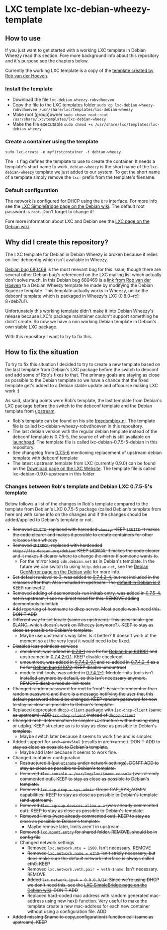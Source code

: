 # LXC template lxc-debian-wheezy-template

## How to use
If you just want to get started with a working LXC template in Debian Wheezy read this section. Fore more background info about this repository and it's purpose see the chapters below.

Currently the working LXC template is a copy of the [template created by Rob van der Hoeven](http://bugs.debian.org/cgi-bin/bugreport.cgi?bug=680469#83).

### Install the template
* Download the file `lxc-debian-wheezy-robvdhoeven`
* Copy the file to the LXC templates folder `sudo cp lxc-debian-wheezy-robvdhoeven /usr/share/lxc/templates/lxc-debian-wheezy`
* Make root (group)owner `sudo chown root:root /usr/share/lxc/templates/lxc-debian-wheezy`
* Make the file executable `sudo chmod +x /usr/share/lxc/templates/lxc-debian-wheezy`

### Create a container using the template
`sudo lxc-create -n myfirstcontainer -t debian-wheezy`

The `-t` flag defines the template to use to create the container. It needs a template's short name to work. `debian-wheezy` is the short name of the `lxc-debian-wheezy` template we just added to our system. To get the short name of a template simply remove the `lxc-` prefix from the template's filename.

### Default configuration
The network is configured for DHCP using the `br0` interface. For more info see the [LXC SimpleBridge page on the Debian wiki](https://wiki.debian.org/LXC/SimpleBridge).
The default root password is `root`. Don't forget to change it!

Fore more information about LXC and Debian see the [LXC page on the Debian wiki](https://wiki.debian.org/LXC).


## Why did I create this repository?
The LXC template for Debian in Debian Wheezy is broken because it relies on live-debconfig which isn't available in Wheezy.

[Debian bug 680469](http://bugs.debian.org/cgi-bin/bugreport.cgi?bug=680469) is the most relevant bug for this issue, though there are several other Debian bug's referenced on the LXC mailing list which actually don't solve much.
In this Debian bug 680469 is a [link from Rob van der Hoeven](http://bugs.debian.org/cgi-bin/bugreport.cgi?bug=680469#83) to a Debian Wheezy template he made by modifying the Debian Squeeze template. This template actually works in Wheezy, unlike the debconf template which is packaged in Wheezy's LXC (0.8.0~rc1-8+deb7u1). 

Unfortunately this working template didn't make it into Debian Wheezy's release because LXC's package maintainer couldn't support something he didn't create. So now we have a non working Debian template in Debian's own stable LXC package.

With this repository I want to try to fix this.


## How to fix the situation
To try to fix this situation I decided to try to create a new template based on the last template from Debian's LXC package before the switch to debconf and add some of Rob's fixes to that. The primary goals are staying as close as possible to the Debian template so we have a chance that the fixed template get's added to a Debian stable update and offcourse making LXC work :)

As said, starting points were Rob's template, the last template from Debian's LXC package before the switch to the debconf template and the Debian template from [upstream](http://linuxcontainers.org/).
* Rob's template can be found on his site [freedomblox.nl](http://freedomboxblog.nl/wp-content/uploads/lxc-debian-wheezy.gz). The template file is called lxc-debian-wheezy-robvdhoeven in this repository.
* The last debian version with the regular debian template instead of the debconf template is 0.7.5-5, the source of which is still available on [launchpad](https://launchpad.net/debian/sid/+source/lxc/0.7.5-5). The template file is called lxc-debian-0.7.5-5-debian in this repository.
 * See changelog from [0.7.5-6](https://launchpad.net/debian/sid/+source/lxc/0.7.5-6) mentioning replacement of upstream debian template with debconf template 
* The latest upstream template from LXC (currently 0.9.0) can be found on the [Download page on the LXC Website](http://linuxcontainers.org/downloads/). The template file is called lxc-debian-0.9.0-upstream in this folder


### Changes between Rob's template and Debian LXC 0.7.5-5's template
Below follows a list of the changes in Rob's template compared to the template from Debian's LXC 0.7.5-5 package (called Debian's template from here on) with some info on the changes and if the changes should be added/applied to Debian's template or not.

* ~~Removed `$SUITE`, replaced with harcoded `wheezy`. KEEP `$SUITE`. It makes the code clearer and makes it possible to create containers for other releases than wheezy~~
* ~~Removed `$MIRROR`, replaced with hardcoded `http://ftp.debian.org/debian`. KEEP `$MIRROR`. It makes the code clearer and it makes it clearer where to change the mirror if someone wants to.~~
  * For the mirror keep `cdn.debian.net` as in Debian's template. In the future we can switch to using `http.debian.net`, see the [Debian GeoMirror page on the Debian wiki](http://wiki.debian.org/DebianGeoMirror) for more info.
* ~~Set default runlevel to 3, was added to [0.7.4.2-4](https://launchpad.net/debian/sid/+source/lxc/0.7.4.2-4), but not included in the releases after that. Also included in upstream. The [default in Debian is 2](https://wiki.debian.org/RunLevel) KEEP runlevel 2~~
* ~~Removed adding of daemontools-run inittab entry, was added in [0.7.5-4](https://launchpad.net/debian/sid/+source/lxc/0.7.5-4), not in upstream, I see no direct need for this. REMOVE adding daemontools to inittab~~
* ~~Add reporting of hostname to dhcp server. Most people won't need this. DON'T ADD~~
* ~~Different way to set locale (same as upstream). This uses locale-gen $LANG, which doesn't work on Wheezy (anymore?). KEEP to stay as close as possible to Debian's template.~~
  * Maybe use upstream's way later. Is it better? It doesn't work at the moment so at the very least it would need to be fixed.
* ~~Disables less pointless services~~
  * ~~checkroot, was added in [0.7.3-1](https://launchpad.net/debian/wheezy/+source/lxc/0.7.3-1) as a fix for [Debian bug 601001](http://bugs.debian.org/cgi-bin/bugreport.cgi?bug=601001) and upstreamed in [0.7.4.2-0.1](https://launchpad.net/debian/sid/+source/lxc/0.7.4.2-0.1). KEEP disable checkroot~~
  * ~~umountroot, was added in [0.7.4.2-0.1](https://launchpad.net/debian/sid/+source/lxc/0.7.4.2-0.1) and re-added in [0.7.4.2-4](https://launchpad.net/debian/sid/+source/lxc/0.7.4.2-4) as a fix for [Debian bug 611972](http://bugs.debian.org/cgi-bin/bugreport.cgi?bug=611972). KEEP disable umountroot~~
  * ~~module-init-tools, was added in [0.7.4.2-1](https://launchpad.net/debian/sid/+source/lxc/0.7.4.2-1). Module-inits-tools isn't installed anymore by default, so this isn't necessary anymore. REMOVE disable module-init-tools~~
* ~~Changed random password for root to "root". Easier to remember than random password and there is a message notifying the user that this default password should be changed. KEEP random password for now to stay as close as possible to Debian's template.~~
* ~~Replaced deprecated `dhcp3-client` package with `isc-dhcp-client` (same as upstream). ADD `isc-dhcp-client` instead of `dhcp3-client`~~
* ~~Changed arch-determination to simpler `if` structure without using dpkg or udpkg. KEEP structure as is to stay as close as possible to Debian's template.~~
  * Maybe switch later because it seems to work fine and is simpler.
* ~~Added support for `arch=armv5tel` (results in arch=armel). DON'T ADD to stay as close as possible to Debian's template.~~
  * Maybe add later because it seems to work fine.
* Changed container configuration
  * ~~Restructured it (put `utsname` under network settings). DON'T ADD to stay as close as possible to Debian's template.~~
  * ~~Removed `#lxc.console = /var/log/lxc/$name.console` (was already commented out). KEEP to stay as close as possible to Debian's template.~~
  * ~~Removed `lxc.cap.drop = sys_admin`. Drops CAP_SYS_ADMIN capabilities. KEEP to stay as close as possible to Debian's template (and upstream).~~
  * ~~Removed `#lxc.cgroup.devices.allow = a` (was already commented out). KEEP to stay as close as possible to Debian's template.~~
  * ~~Removed limits (were already commented out). KEEP to stay as close as possible to Debian's template.~~
    * Maybe remove later, limits aren't in upstream.
  * ~~Removed `lxc.mount.entry` for shared folder. REMOVE, should be in config file~~
  * Changed network settings
    * Removed `lxc.network.mtu = 1500`. Isn't necessary. REMOVE
    * ~~Removed `lxc.network.name = eth0`. Isn't stricly necessary, but does make sure the default network interface is always called eth0. KEEP~~
    * Removed `lxc.network.veth.pair = veth-$name`. Isn't necessary. REMOVE
    * ~~Added `lxc.network.ipv4 = 0.0.0.0/24`. Since we're using DHCP we don't need this, see the [LXC SimpleBridge page on the Debian wiki](https://wiki.debian.org/LXC/SimpleBridge). DON'T ADD~~
    * Replaced hard-coded mac address with random generated mac-address using new hex() function. Very useful to make the template create a new mac-address for each new container without using a configuration file. ADD
* ~~Added missing $name to copy_configuration() function call (same as upstream). KEEP~~

